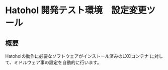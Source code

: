Hatohol 開発テスト環境　設定変更ツール
================================================

概要
------

Hatoholの動作に必要なソフトウェアがインストール済みのLXCコンテナ
に対して、ミドルウェア事の設定を自動的に行います。
